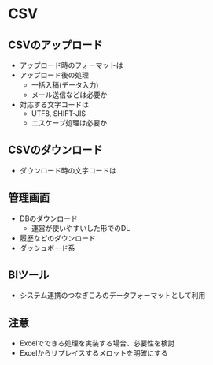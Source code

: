 # CSV

## CSVのアップロード

* アップロード時のフォーマットは
* アップロード後の処理
	* 一括入稿(データ入力)
	* メール送信などは必要か
* 対応する文字コードは
	* UTF8, SHIFT-JIS
	* エスケープ処理は必要か

## CSVのダウンロード

* ダウンロード時の文字コードは

## 管理画面

* DBのダウンロード
	* 運営が使いやすいした形でのDL
* 履歴などのダウンロード
* ダッシュボード系

## BIツール

* システム連携のつなぎこみのデータフォーマットとして利用

## 注意

* Excelでできる処理を実装する場合、必要性を検討
* Excelからリプレイスするメロットを明確にする